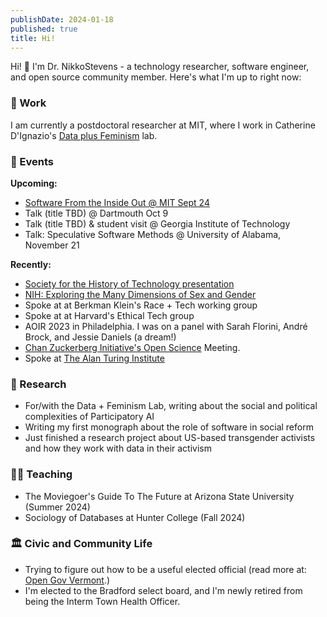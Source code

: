 ```yaml
---
publishDate: 2024-01-18
published: true
title: Hi!
---
```



Hi! 👋 I'm Dr. NikkoStevens - a technology researcher, software engineer, and open source community member.  Here's what I'm up to right now:

<h3>🏢 Work</h3>

I am currently a postdoctoral researcher at MIT, where I work in Catherine D'Ignazio's [Data plus Feminism](https://dataplusfeminism.mit.edu) lab.  

<h3>📆 Events</h3>

**Upcoming:** 
- [Software From the Inside Out @ MIT Sept 24](/posts/2024-09-20-mit-talk/)
- Talk (title TBD) @ Dartmouth Oct 9
- Talk (title TBD) & student visit @ Georgia Institute of Technology
- Talk: Speculative Software Methods @ University of Alabama, November 21


**Recently:**
- [Society for the History of Technology presentation](https://www.historyoftechnology.org/annual-meeting/2024-joint-icohtec-shot-annual-meeting/2024-joint-icohtec-shot-annual-meeting-call-for-papers/)
- [NIH: Exploring the Many Dimensions of Sex and Gender](https://www.genome.gov/event-calendar/exploring-the-many-dimensions-of-sex-and-gender-in-the-genomics-era)
- Spoke at at Berkman Klein's Race + Tech working group 
- Spoke at at Harvard's Ethical Tech group 
- AOIR 2023 in Philadelphia. I was on a panel with Sarah Florini, André Brock, and Jessie Daniels (a dream!)
- [Chan Zuckerberg Initiative's Open Science](https://chanzuckerberg.com/science/meetings/) Meeting.
- Spoke at [The Alan Turing Institute](https://www.turing.ac.uk/) 


<h3>📖 Research</h3>

- For/with the Data + Feminism Lab, writing about the social and political complexities of Participatory AI
- Writing my first monograph about the role of software in social reform
- Just finished a research project about US-based transgender activists and how they work with data in their activism

<h3>👨‍🏫 Teaching</h3>

- The Moviegoer's Guide To The Future at Arizona State University (Summer 2024)
- Sociology of Databases at Hunter College (Fall 2024)

<h3>🏛️ Civic and Community Life</h3>

- Trying to figure out how to be a useful elected official (read more at: [Open Gov Vermont](/series/open-gov-vermont/).)
- I'm elected to the Bradford select board, and I'm newly retired from being the Interm Town Health Officer.

